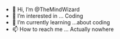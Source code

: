 - 👋 Hi, I’m @TheMindWizard
- 👀 I’m interested in ... Coding
- 🌱 I’m currently learning ...about coding
- 📫 How to reach me ... Actually nowhere

<!---
TheMindWizard/TheMindWizard is a ✨ special ✨ repository because its `README.md` (this file) appears on your GitHub profile.
You can click the Preview link to take a look at your changes.
--->
